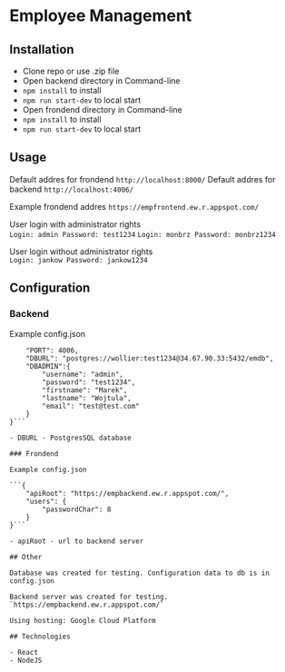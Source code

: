 # Employee Management
 

## Installation

- Clone repo or use .zip file
- Open backend directory in Command-line
- `npm install` to install 
- `npm run start-dev` to local start 
- Open frondend directory in Command-line
- `npm install` to install 
- `npm run start-dev` to local start 

## Usage

Default addres for frondend `http://localhost:8000/`
Default addres for backend `http://localhost:4006/`

Example frondend addres `https://empfrontend.ew.r.appspot.com/`

User login with administrator rights  
`Login: admin Password: test1234`
`Login: monbrz Password: monbrz1234`
   
User login  without administrator rights  
`Login: jankow Password: jankow1234`


## Configuration

### Backend

Example config.json

```{
    "PORT": 4006,
    "DBURL": "postgres://wollier:test1234@34.67.90.33:5432/emdb",
    "DBADMIN":{
        "username": "admin",
        "password": "test1234",
        "firstname": "Marek",
        "lastname": "Wojtula",
        "email": "test@test.com"
    }
}```

- DBURL - PostgresSQL database

### Frondend

Example config.json

```{
    "apiRoot": "https://empbackend.ew.r.appspot.com/",
    "users": {
        "passwordChar": 8
    }
}```

- apiRoot - url to backend server

## Other

Database was created for testing. Configuration data to db is in config.json

Backend server was created for testing. `https://empbackend.ew.r.appspot.com/`

Using hosting: Google Cloud Platform

## Technologies

- React
- NodeJS

